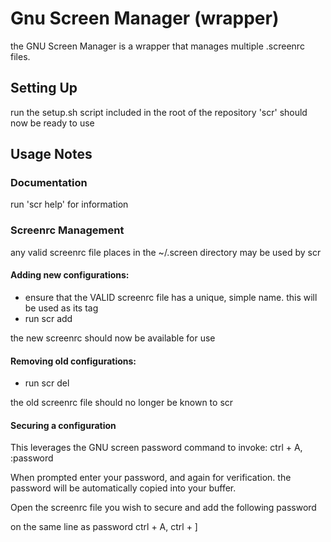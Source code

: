 # Gnu Screen Manager (wrapper)

the GNU Screen Manager is a wrapper that manages multiple .screenrc files.

## Setting Up
run the setup.sh script included in the root of the repository
'scr' should now be ready to use

## Usage Notes

### Documentation

run 'scr help' for information

### Screenrc Management

any valid screenrc file places in the ~/.screen directory may be used by scr

#### Adding new configurations:
- ensure that the VALID screenrc file has a unique, simple name. this will be used as its tag
- run scr add <newfile>

the new screenrc should now be available for use

#### Removing old configurations:
- run scr del <oldfile>

the old screenrc file should no longer be known to scr

#### Securing a configuration
This leverages the GNU screen password command
to invoke: ctrl + A, :password

When prompted enter your password, and again for verification.
the password will be automatically copied into your buffer.

Open the screenrc file you wish to secure and add the following
password 

on the same line as password ctrl + A, ctrl + ]
